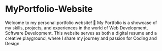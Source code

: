 # MyPortfolio-Website
Welcome to my personal portfolio website! 🚀  My Portfolio is a showcase of my skills, projects, and experiences in the world of Web Development, Software Development. This website serves as both a digital resume and a creative playground, where I share my journey and passion for Coding and Design.
